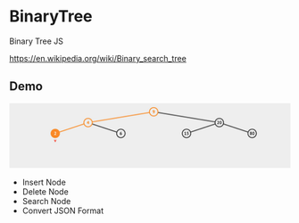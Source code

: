 # BinaryTree
Binary Tree JS

https://en.wikipedia.org/wiki/Binary_search_tree

## Demo
![Demo](bsc.jpg)

- Insert Node
- Delete Node
- Search Node
- Convert JSON Format
